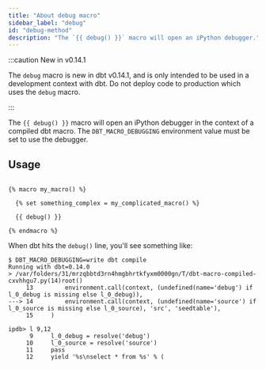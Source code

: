 ```yaml
---
title: "About debug macro"
sidebar_label: "debug"
id: "debug-method"
description: "The `{{ debug() }}` macro will open an iPython debugger."
---
```



:::caution New in v0.14.1

The `debug` macro is new in dbt v0.14.1, and is only intended to be used in a development context with dbt. Do not deploy code to production which uses the `debug` macro.

:::

The `{{ debug() }}` macro will open an iPython debugger in the context of a compiled dbt macro. The `DBT_MACRO_DEBUGGING` environment value must be set to use the debugger.

## Usage

<File name='my_macro.sql'>

```text

{% macro my_macro() %}

  {% set something_complex = my_complicated_macro() %}
  
  {{ debug() }}

{% endmacro %}
```

</File>

When dbt hits the `debug()` line, you'll see something like:

```shell
$ DBT_MACRO_DEBUGGING=write dbt compile
Running with dbt=0.14.0
> /var/folders/31/mrzqbbtd3rn4hmgbhrtkfyxm0000gn/T/dbt-macro-compiled-cxvhhgu7.py(14)root()
     13         environment.call(context, (undefined(name='debug') if l_0_debug is missing else l_0_debug)),
---> 14         environment.call(context, (undefined(name='source') if l_0_source is missing else l_0_source), 'src', 'seedtable'),
     15     )

ipdb> l 9,12
      9     l_0_debug = resolve('debug')
     10     l_0_source = resolve('source')
     11     pass
     12     yield '%s\nselect * from %s' % (
```
